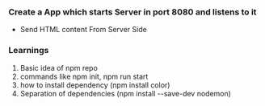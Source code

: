 
### Create a App which starts Server in port 8080 and listens to it
* Send HTML content From Server Side
 
### Learnings
1. Basic idea of npm repo
2. commands like npm init, npm run start
3. how to install dependency (npm install color) 
3. Separation of dependencies (npm install --save-dev nodemon)

